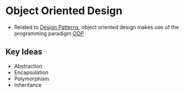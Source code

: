 # Object Oriented Design
- Related to [Design Patterns](Courses/Overviews/Design%20Patterns.md), object oriented design makes use of the programming paradigm [OOP](OOP.md)
## Key Ideas
- Abstraction
- Encapsulation
- Polymorphism
- Inheritance